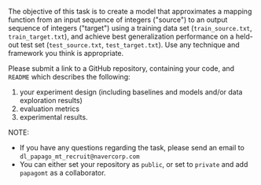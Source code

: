 The objective of this task is to create a model that approximates a mapping function
from an input sequence of integers ("source") to an output sequence of integers ("target")
using a training data set (`train_source.txt`, `train_target.txt`),
and achieve best generalization performance on a held-out test set (`test_source.txt`, `test_target.txt`).
Use any technique and framework you think is appropriate.

Please submit a link to a GitHub repository, containing your code, and `README` which describes the following:

1. your experiment design (including baselines and models and/or data exploration results)
2. evaluation metrics
3. experimental results.

NOTE: 
- If you have any questions regarding the task, please send an email to `dl_papago_mt_recruit@navercorp.com`
- You can either set your repository as `public`, or set to `private` and add `papagomt` as a collaborator.